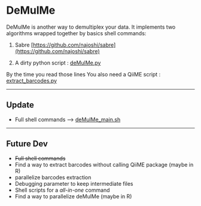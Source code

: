 # DeMulMe

DeMulMe is another way to demultiplex your data. It implements two algorithms wrapped together by basics shell commands:

1. Sabre [https://github.com/najoshi/sabre](https://github.com/najoshi/sabre)
 
2. A dirty python script : [deMulMe.py](https://github.com/RemiMaglione/genomicScript/blob/master/deMulMe/deMulMe.py)

By the time you read those lines You also need a QiiME script : [extract_barcodes.py](http://qiime.org/scripts/extract_barcodes.html)

---
## Update
* Full shell commands --> [deMulMe_main.sh](https://github.com/RemiMaglione/genomicScript/blob/master/deMulMe/deMulMe_main.sh)

---

## Future Dev
* ~~Full shell commands~~
* Find a way to extract barcodes without calling QiiME package (maybe in R)
* parallelize barcodes extraction
* Debugging parameter to keep intermediate files
* Shell scripts for a _all-in-one_ command
* Find a way to parallelize deMulMe (maybe in R)
